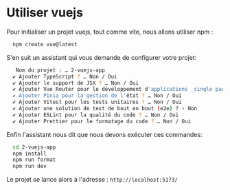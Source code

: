 # Utiliser vuejs

Pour initialiser un projet vuejs, tout comme vite, nous allons utiliser npm :

```sh
  npm create vue@latest
```

S'en suit un assistant qui vous demande de configurer votre projet:

```sh
   Nom du projet : … 2-vuejs-app
  ✔ Ajouter TypeScript ? … Non / Oui
  ✔ Ajouter le support de JSX ? … Non / Oui
  ✔ Ajouter Vue Router pour le développement d'applications _single page_ ? … Non / Oui
  ✔ Ajouter Pinia pour la gestion de l'état ? … Non / Oui
  ✔ Ajouter Vitest pour les tests unitaires ? … Non / Oui
  ✔ Ajouter une solution de test de bout en bout (e2e) ? › Non
  ✔ Ajouter ESLint pour la qualité du code ? … Non / Oui
  ✔ Ajouter Prettier pour le formatage du code ? … Non / Oui
```

Enfin l'assistant nous dit que nous devons exécuter ces commandes:


```sh
  cd 2-vuejs-app
  npm install
  npm run format
  npm run dev
```

Le projet se lance alors à l'adresse : `http://localhost:5173/`
